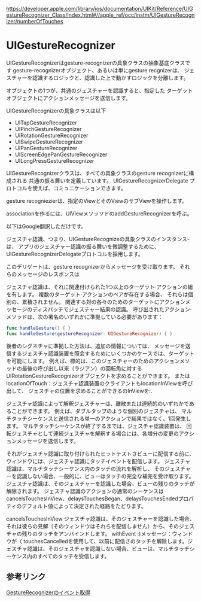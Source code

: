 https://developer.apple.com/library/ios/documentation/UIKit/Reference/UIGestureRecognizer_Class/index.html#//apple_ref/occ/instm/UIGestureRecognizer/numberOfTouches

# UIGestureRecognizer

UIGestureRecognizerはgesture-recognizerの具象クラスの抽象基底クラスです
gesture-recognizerオブジェクト、あるいは単にgesture recgnizerは、
ジェスチャーを認識するロジックと、認識した上で動かすロジックを分離します。



 オブジェクトの1つが、共通のジェスチャーを認識すると、指定した
 ターゲットオブジェクトにアクションメッセージを送信します。


 UIGestureRecognizerの具象クラスは以下

* UITapGestureRecognizer
* UIPinchGestureRecognizer
* UIRotationGestureRecognizer
* UISwipeGestureRecognizer
* UIPanGestureRecognizer
* UIScreenEdgePanGestureRecognizer
* UILongPressGestureRecognizer



UIGestureRecognizerクラスは、すべての具象クラスのgesture recognizerに構成される
共通の振る舞いを定義しています。
UIGestureRecognizerDelegate プロトコルを使えば、コミュニケーションできます。

gesture recogniezierは、指定のViewとそのViewのサブViewを操作します。

associationを作るには、UIViewメソッソドのaddGestureRecognizerを呼ぶ。



以下はGoogle翻訳しただけです。



ジェスチャ認識、つまり、UIGestureRecognizeの具象クラスのインスタンス-は、
アプリのジェスチャー認識の振る舞いを微調整するために、
UIGestureRecognizerDelegateプロトコルを採用します。

このデリゲートは、gesture recognizerからメッセージを受け取ります。
それらのメッセージのレスポンスは


ジェスチャ認識は、それに関連付けられた1つ以上のターゲット·アクションの組を有します。
複数のターゲット·アクションのペアが存在する場合、
それらは個別の、累積されません。
関連する対の各々のためのターゲットにアクションメッセージのディスパッチでジェスチャー結果の認識。
呼び出されたアクション·メソッドは、次の署名のいずれかに準拠している必要があります：

```swift
func handleGesture() { }
func handleGesture(gestureRecognizer: UIGestureRecognizer) { }
```

後者のシグネチャに準拠した方法は、追加の情報については、
メッセージを送信するジェスチャ認識装置を照会するためにいくつかのケースでは、ターゲットを可能にします。
例えば、標的は、このジェスチャーのためのアクションメソッドの最後の呼び出し以来（ラジアン）の回転角に対するUIRotationGestureRecognizerオブジェクトを求めることができます。
またはlocationOfTouch：ジェスチャ認識装置のクライアントもlocationInViewを呼び出して、
ジェスチャの位置を求めることができるのInViewを:.

ジェスチャ認識によって解釈ジェスチャーは、離​​散または連続的のいずれかであることができます。
例えば、ダブルタップのような個別のジェスチャは、
マルチタッチシーケンスと送信される単一のアクションで結果ではなく、1回発生します。
マルチタッチシーケンスが終了するまでは、ジェスチャ認識装置は、
回転ジェスチャとして連続ジェスチャを解釈する場合には、各増分の変更のアクションメッセージを送信します。

それがジェスチャ認識に取り付けられたヒットテストさビューに配信する前に、
ウィンドウには、ジェスチャ認識にタッチイベントを配信します。
ジェスチャ認識は、マルチタッチシーケンス内のタッチの流れを解析し、
そのジェスチャーを認識しない場合、一般的に、ビューはタッチの完全な補完を受け取ります。
ジェスチャ認識は、そのジェスチャーを認識した場合、ビューの残りのタッチが解除されます。
ジェスチャ認識のアクションの通常のシーケンスは
cancelsTouchesInView、delaysTouchesBegan、delaysTouchesEndedプロパティのデフォルト値によって決定された経路をたどります。

cancelsTouchesInView
ジェスチャ認識は、そのジェスチャーを認識した場合、それは彼らの見解（そのウィンドウはそれらを配信しません）から、そのジェスチャの残りのタッチをアンバインドします。 withEvent :)メッセージ：ウィンドウが（ touchesCancelledを使用して、以前に配信さのタッチを解除します。ジェスチャ認識は、そのジェスチャを認識しない場合、ビューは、マルチタッチシーケンス内のすべてのタッチを受信します。


## 参考リンク
[GestureRecognizerのイベント取得](https://sites.google.com/a/gclue.jp/swift-docs/ni-yinki100-ios/uikit/uiswipegesturerecognizerdesuwaipuwo-ren-shi)
